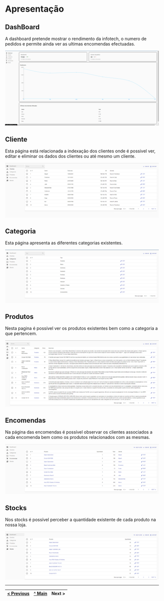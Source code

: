 # Apresentação

## DashBoard

A dashboard pretende mostrar o rendimento da infotech, o numero de pedidos e permite ainda ver as ultimas encomendas efectuadas.



![An alternative description](images/dashboardnov.png) 


## Cliente

Esta página está relacionada a indexação dos clientes onde é possivel ver, editar e eliminar os dados dos clientes ou até mesmo um cliente. 


![An alternative description](images/cliente.png)


## Categoria

Esta página apresenta as diferentes categorias existentes.

![An alternative description](images/categoria.png)

## Produtos

Nesta pagina é possível ver os produtos existentes bem como a categoria a que pertencem.

![An alternative description](images/produtos.png)


## Encomendas

Na página das encomendas é possível observar os clientes associados a cada encomenda bem como os produtos relacionados com as mesmas.

![An alternative description](images/encomendas.png)


## Stocks

Nos stocks é possível perceber a quantidade existente de cada produto na nossa loja.

![An alternative description](images/stocks.png)









---  
[< Previous](c3.md) | [^ Main](https://github.com/exemploTrabalho/report) | Next >
:--- | :---: | ---: 

